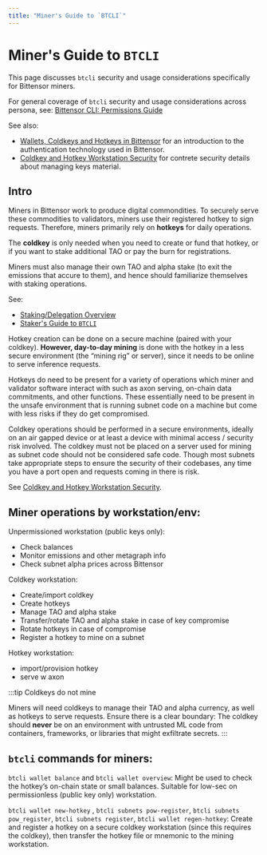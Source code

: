 ```yaml
---
title: "Miner's Guide to `BTCLI`"
---
```


# Miner's Guide to `BTCLI`

This page discusses `btcli` security and usage considerations specifically for Bittensor miners.

For general coverage of `btcli` security and usage considerations across persona, see: [Bittensor CLI: Permissions Guide](../btcli-permissions)

See also:

- [Wallets, Coldkeys and Hotkeys in Bittensor](../getting-started/wallets) for an introduction to the authentication technology used in Bittensor.
- [Coldkey and Hotkey Workstation Security](../getting-started/coldkey-hotkey-security) for contrete security details about managing keys material.


## Intro

Miners in Bittensor work to produce digital commondities. To securely serve these commodities to validators, miners use their registered hotkey to sign requests. Therefore, miners primarily rely on **hotkeys** for daily operations.

The **coldkey** is only needed when you need to create or fund that hotkey, or if you want to stake additional TAO or pay the burn for registrations.


Miners must also manage their own TAO and alpha stake (to exit the emissions that accure to them), and hence should familiarize themselves with staking operations.

See:
- [Staking/Delegation Overview](../staking-and-delegation/delegation)
- [Staker's Guide to `BTCLI`](../staking-and-delegation/stakers-btcli-guide)


Hotkey creation can be done on a secure machine (paired with your coldkey). **However, day-to-day mining** is done with the hotkey in a less secure environment (the “mining rig” or server), since it needs to be online to serve inference requests.

Hotkeys do need to be present for a variety of operations which miner and validator software interact with such as axon serving, on-chain data commitments, and other functions. These essentially need to be present in the unsafe environment that is running subnet code on a machine but come with less risks if they do get compromised.

Coldkey operations should be performed in a secure environments, ideally on an air gapped device or at least a device with minimal access / security risk involved. The coldkey must not be placed on a server used for mining as subnet code should not be considered safe code. Though most subnets take appropriate steps to ensure the security of their codebases, any time you have a port open and requests coming in there is risk.

See [Coldkey and Hotkey Workstation Security](../getting-started/coldkey-hotkey-security).


## Miner operations by workstation/env:

Unpermissioned workstation (public keys only):
- Check balances
- Monitor emissions and other metagraph info
- Check subnet alpha prices across Bittensor

Coldkey workstation:
- Create/import coldkey
- Create hotkeys
- Manage TAO and alpha stake
- Transfer/rotate TAO and alpha stake in case of key compromise
- Rotate hotkeys in case of compromise
- Register a hotkey to mine on a subnet

Hotkey workstation:
- import/provision hotkey
- serve w axon




:::tip Coldkeys do not mine

Miners will need coldkeys to manage their TAO and alpha currency, as well as hotkeys to serve requests. Ensure there is a clear boundary: The coldkey should **never** be on an environment with untrusted ML code from containers, frameworks, or libraries that might exfiltrate secrets.
:::

## `btcli` commands for miners:

`btcli wallet balance` and `btcli wallet overview`: Might be used to check the hotkey’s on-chain state or small balances. Suitable for low-sec on permissionless (public key only) workstation.

`btcli wallet new-hotkey` , `btcli subnets pow-register`, `btcli subnets pow_register`, `btcli subnets register`, `btcli wallet regen-hotkey`: Create and register a hotkey on a secure coldkey workstation (since this requires the coldkey), then transfer the hotkey file or mnemonic to the mining workstation. 

